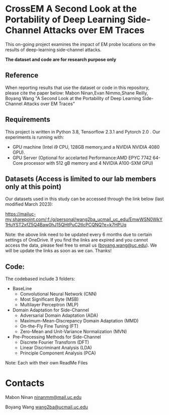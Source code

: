# CrossEM A Second Look at the Portability of Deep Learning Side-Channel Attacks over EM Traces

This on-going project examines the impact of EM probe locations on the results of deep-learning side-channel attacks. 

**The dataset and code are for research purpose only**

## Reference
When reporting results that use the dataset or code in this repository, please cite the paper below:
Mabon Ninan,Evan Nimmo,Shane Reilly, Boyang Wang "A Second Look at the Portability of Deep Learning Side-Channel Attacks over EM Traces"

## Requirements
This project is written in Python 3.8, Tensorflow 2.3.1 and Pytorch 2.0 . 
Our experiments is running with:

* GPU machine (Intel i9 CPU, 128GB memory,and a NVIDIA  NVIDIA 4080 GPU).
* GPU Server (Optional for accelarted Performance:AMD EPYC 7742 64-Core processor with 512 gB memory and 4 NVIDIA A100-SXM GPU)

## Datasets (**Access is limited to our lab members only at this point**) 

Our datasets used in this study can be accessed through the link below (last modified March 2023):

https://mailuc-my.sharepoint.com/:f:/g/personal/wang2ba_ucmail_uc_edu/EmwWSN0WkY1HuYST2xfZ5Q4Baw0hJ15QHtPuC2tIcPCQNQ?e=k7HPUq

Note: the above link need to be updated every 6 months due to certain settings of OneDrive. If you find the links are expired and you cannot access the data, please feel free to email us (boyang.wang@uc.edu). We will be update the links as soon as we can. Thanks!

## Code:
The codebased include 3 folders: 
* BaseLine
  * Convolutional Neural Network (CNN)
  * Most Significant Byte (MSB)
  * Multilayer Perceptron (MLP)
* Domain Adaptation for Side-Channel
  * Adversarial Domain Adaptation (ADA) 
  * Maximum-Mean-Discrepancy Domain Adaptation (MMD)
  * On-the-Fly Fine Tuning (FT)
  * Zero-Mean and Unit-Variance Normalization (MVN)
* Pre-Processing Methods for Side-Channel
  * Discrete Fourier Transform (DFT)
  * Linear Discriminant Analysis (LDA)
  * Principle Component Analysis (PCA)

Note: Each with their own ReadMe Files 


# Contacts
Mabon Ninan ninanmm@mail.uc.edu

Boyang Wang wang2ba@ucmail.uc.edu
